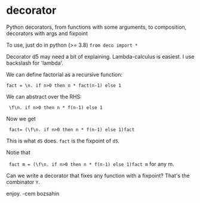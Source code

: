 # decorator
Python decorators, from functions with some arguments, to composition, decorators with args and fixpoint

To use, just do in python (>= 3.8) <code>from deco import * </code>

Decorator d5 may need a bit of explaining. Lambda-calculus is easiest. I use backslash for 'lambda'.

We can define factorial as a recursive function:

<code>fact = \n. if n>0 then n * fact(n-1) else 1</code>

We can abstract over the RHS:

<code> \f\n. if n>0 then n * f(n-1) else 1</code>

Now we get

<code> fact= (\f\n. if n>0 then n * f(n-1) else 1)fact</code>

This is what <code>d5</code> does. <code>fact</code> is the fixpoint of <code>d5</code>.

Notie that 

<code> fact m = (\f\n. if n>0 then n * f(n-1) else 1)fact m</code> for any m.

Can we write a decorator that fixes any function with a fixpoint? That's the combinator <code>Y</code>.

enjoy.
-cem bozsahin
